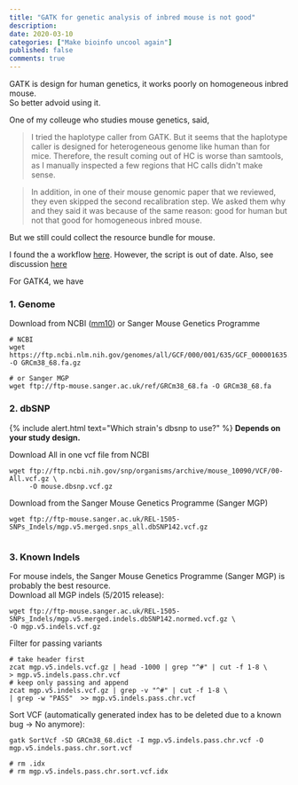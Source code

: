 ```yaml
---
title: "GATK for genetic analysis of inbred mouse is not good"
description: 
date: 2020-03-10
categories: ["Make bioinfo uncool again"]
published: false
comments: true
---
```


GATK is design for human genetics, it works poorly on homogeneous inbred mouse.  
So better advoid using it.

One of my colleuge who studies mouse genetics, said, 

> I tried the haplotype caller from GATK. But it seems that the haplotype caller is designed for heterogeneous genome like human than for mice. Therefore, the result coming out of HC is worse than samtools, as I manually inspected a few regions that HC calls didn't make sense.

> In addition, in one of their mouse genomic paper that we reviewed, they even skipped the second recalibration step. We asked them why and they said it was because of the same reason: good for human but not that good for homogeneous inbred mouse.




But we still could collect the resource bundle for mouse.

I found the a workflow [here](https://github.com/igordot/genomics/blob/master/workflows/gatk-mouse-mm10.md). However, the script is out of date. 
Also, see discussion [here](https://www.biostars.org/p/182917/)

For GATK4, we have

### 1. Genome

Download from NCBI ([mm10](https://www.ncbi.nlm.nih.gov/genome/52)) or Sanger Mouse Genetics Programme
```shell
# NCBI
wget https://ftp.ncbi.nlm.nih.gov/genomes/all/GCF/000/001/635/GCF_000001635.26_GRCm38.p6/GCF_000001635.26_GRCm38.p6_genomic.fna.gz -O GRCm38_68.fa.gz

# or Sanger MGP
wget ftp://ftp-mouse.sanger.ac.uk/ref/GRCm38_68.fa -O GRCm38_68.fa
```

### 2. dbSNP

{% include alert.html text="Which strain's dbsnp to use?" %} 
**Depends on your study design.**


Download All in one vcf file from NCBI
```shell
wget ftp://ftp.ncbi.nih.gov/snp/organisms/archive/mouse_10090/VCF/00-All.vcf.gz \
     -O mouse.dbsnp.vcf.gz
```

Download from the Sanger Mouse Genetics Programme (Sanger MGP)  

```shell
wget ftp://ftp-mouse.sanger.ac.uk/REL-1505-SNPs_Indels/mgp.v5.merged.snps_all.dbSNP142.vcf.gz


```


### 3. Known Indels
For mouse indels, the Sanger Mouse Genetics Programme (Sanger MGP) is probably the best resource.  
Download all MGP indels (5/2015 release):  

```shell
wget ftp://ftp-mouse.sanger.ac.uk/REL-1505-SNPs_Indels/mgp.v5.merged.indels.dbSNP142.normed.vcf.gz \
-O mgp.v5.indels.vcf.gz
```

Filter for passing variants
```shell
# take header first
zcat mgp.v5.indels.vcf.gz | head -1000 | grep "^#" | cut -f 1-8 \
> mgp.v5.indels.pass.chr.vcf
# keep only passing and append 
zcat mgp.v5.indels.vcf.gz | grep -v "^#" | cut -f 1-8 \
| grep -w "PASS"  >> mgp.v5.indels.pass.chr.vcf
```
Sort VCF (automatically generated index has to be deleted due to a known bug -> No anymore):
```
gatk SortVcf -SD GRCm38_68.dict -I mgp.v5.indels.pass.chr.vcf -O mgp.v5.indels.pass.chr.sort.vcf

# rm .idx
# rm mgp.v5.indels.pass.chr.sort.vcf.idx
```

